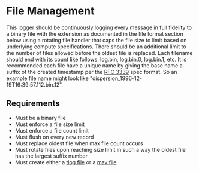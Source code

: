 # File Management

This logger should be continuously logging every message in full fidelity to a binary file with the extension as documented in the file format section below using a rotating file handler that caps the file size to limit based on underlying compute specifications. There should be an additional limit to the number of files allowed before the oldest file is replaced. Each filename should end with its count like follows: log.bin, log.bin.0, log.bin.1, etc. It is recommended each file have a unique name by giving the base name a suffix of the created timestamp per the [RFC 3339](https://datatracker.ietf.org/doc/html/rfc3339) spec format. So an example file name might look like "dispersion_1996-12-19T16:39:57.112.bin.12".

## Requirements

- Must be a binary file
- Must enforce a file size limit
- Must enforce a file count limit
- Must flush on every new record
- Must replace oldest file when max file count occurs
- Must rotate files upon reaching size limit in such a way the oldest file has the largest suffix number
- Must create either a [tlog file](https://docs.qgroundcontrol.com/master/en/qgc-dev-guide/file_formats/mavlink.html) or a [mav file](file_format.md)
